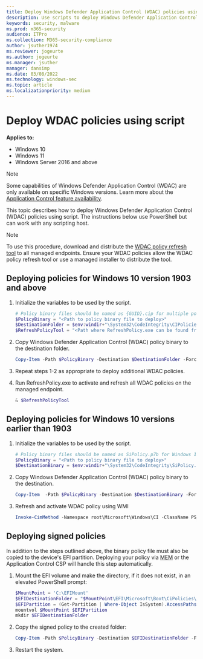 ```yaml
---
title: Deploy Windows Defender Application Control (WDAC) policies using script (Windows)
description: Use scripts to deploy Windows Defender Application Control (WDAC) policies. Learn how with this step-by-step guide.
keywords: security, malware
ms.prod: m365-security
audience: ITPro
ms.collection: M365-security-compliance
author: jsuther1974
ms.reviewer: jogeurte
ms.author: jogeurte
ms.manager: jsuther
manager: dansimp
ms.date: 03/08/2022
ms.technology: windows-sec
ms.topic: article
ms.localizationpriority: medium
---
```


# Deploy WDAC policies using script

**Applies to:**

- Windows 10
- Windows 11
- Windows Server 2016 and above

>[!NOTE]
>Some capabilities of Windows Defender Application Control (WDAC) are only available on specific Windows versions. Learn more about the [Application Control feature availability](/windows/security/threat-protection/windows-defender-application-control/feature-availability).

This topic describes how to deploy Windows Defender Application Control (WDAC) policies using script. The instructions below use PowerShell but can work with any scripting host.

> [!NOTE]
> To use this procedure, download and distribute the [WDAC policy refresh tool](https://aka.ms/refreshpolicy) to all managed endpoints. Ensure your WDAC policies allow the WDAC policy refresh tool or use a managed installer to distribute the tool.

## Deploying policies for Windows 10 version 1903 and above

1. Initialize the variables to be used by the script.

    ```powershell
    # Policy binary files should be named as {GUID}.cip for multiple policy format files (where {GUID} = <PolicyId> from the Policy XML)
    $PolicyBinary = "<Path to policy binary file to deploy>"
    $DestinationFolder = $env:windir+"\System32\CodeIntegrity\CIPolicies\Active\"
    $RefreshPolicyTool = "<Path where RefreshPolicy.exe can be found from managed endpoints>"
    ```

2. Copy Windows Defender Application Control (WDAC) policy binary to the destination folder.

   ```powershell
   Copy-Item -Path $PolicyBinary -Destination $DestinationFolder -Force
   ```

3. Repeat steps 1-2 as appropriate to deploy additional WDAC policies.
4. Run RefreshPolicy.exe to activate and refresh all WDAC policies on the managed endpoint.

   ```powershell
   & $RefreshPolicyTool
   ```

## Deploying policies for Windows 10 versions earlier than 1903

1. Initialize the variables to be used by the script.

    ```powershell
    # Policy binary files should be named as SiPolicy.p7b for Windows 10 versions earlier than 1903
    $PolicyBinary = "<Path to policy binary file to deploy>"
    $DestinationBinary = $env:windir+"\System32\CodeIntegrity\SiPolicy.p7b"
    ```

2. Copy Windows Defender Application Control (WDAC) policy binary to the destination.

   ```powershell
   Copy-Item  -Path $PolicyBinary -Destination $DestinationBinary -Force
   ```

3. Refresh and activate WDAC policy using WMI

   ```powershell
   Invoke-CimMethod -Namespace root\Microsoft\Windows\CI -ClassName PS_UpdateAndCompareCIPolicy -MethodName Update -Arguments @{FilePath = $DestinationBinary}
   ```

## Deploying signed policies

In addition to the steps outlined above, the binary policy file must also be copied to the device's EFI partition. Deploying your policy via [MEM](/windows/security/threat-protection/windows-defender-application-control/deploy-windows-defender-application-control-policies-using-intune) or the Application Control CSP will handle this step automatically. 

1. Mount the EFI volume and make the directory, if it does not exist, in an elevated PowerShell prompt: 

    ```powershell
   $MountPoint = 'C:\EFIMount'
   $EFIDestinationFolder = "$MountPoint\EFI\Microsoft\Boot\CiPolicies\Active"
   $EFIPartition = (Get-Partition | Where-Object IsSystem).AccessPaths[0]
   mountvol $MountPoint $EFIPartition
   mkdir $EFIDestinationFolder
    ```

2. Copy the signed policy to the created folder:

    ```powershell
   Copy-Item -Path $PolicyBinary -Destination $EFIDestinationFolder -Force
    ```

3. Restart the system.
